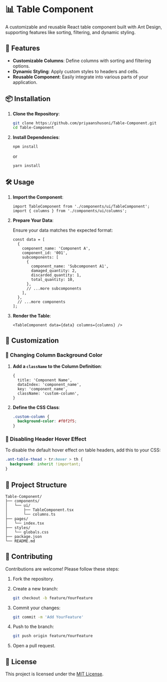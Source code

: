 # 📊 Table Component

A customizable and reusable React table component built with Ant Design, supporting features like sorting, filtering, and dynamic styling.

## 🚀 Features

- **Customizable Columns**: Define columns with sorting and filtering options.
- **Dynamic Styling**: Apply custom styles to headers and cells.
- **Reusable Component**: Easily integrate into various parts of your application.

## 📦 Installation

1. **Clone the Repository**:

   ```bash
   git clone https://github.com/priyaanshusoni/Table-Component.git
   cd Table-Component
   ```

2. **Install Dependencies**:

   ```bash
   npm install
   ```

   or

   ```bash
   yarn install
   ```

## 🛠️ Usage

1. **Import the Component**:

   ```tsx
   import TableComponent from './components/ui/TableComponent';
   import { columns } from './components/ui/columns';
   ```

2. **Prepare Your Data**:

   Ensure your data matches the expected format:

   ```tsx
   const data = [
     {
       component_name: 'Component A',
       component_id: '001',
       subcomponents: [
         {
           component_name: 'Subcomponent A1',
           damaged_quantity: 2,
           discarded_quantity: 1,
           total_quantity: 10,
         },
         // ...more subcomponents
       ],
     },
     // ...more components
   ];
   ```

3. **Render the Table**:

   ```tsx
   <TableComponent data={data} columns={columns} />
   ```

## 🎨 Customization

### 🔹 Changing Column Background Color

1. **Add a `className` to the Column Definition**:

   ```tsx
   {
     title: 'Component Name',
     dataIndex: 'component_name',
     key: 'component_name',
     className: 'custom-column',
   }
   ```

2. **Define the CSS Class**:

   ```css
   .custom-column {
     background-color: #f0f2f5;
   }
   ```

### 🔹 Disabling Header Hover Effect

To disable the default hover effect on table headers, add this to your CSS:

```css
.ant-table-thead > tr:hover > th {
  background: inherit !important;
}
```

## 📂 Project Structure

```
Table-Component/
├── components/
│   └── ui/
│       ├── TableComponent.tsx
│       └── columns.ts
├── pages/
│   └── index.tsx
├── styles/
│   └── globals.css
├── package.json
└── README.md
```

## 🤝 Contributing

Contributions are welcome! Please follow these steps:

1. Fork the repository.
2. Create a new branch:

   ```bash
   git checkout -b feature/YourFeature
   ```

3. Commit your changes:

   ```bash
   git commit -m 'Add YourFeature'
   ```

4. Push to the branch:

   ```bash
   git push origin feature/YourFeature
   ```

5. Open a pull request.

## 📄 License

This project is licensed under the [MIT License](LICENSE).
